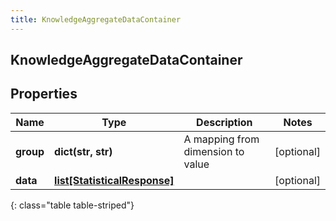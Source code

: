 ```yaml
---
title: KnowledgeAggregateDataContainer
---
```

## KnowledgeAggregateDataContainer

## Properties

|Name | Type | Description | Notes|
|------------ | ------------- | ------------- | -------------|
| **group** | **dict(str, str)** | A mapping from dimension to value | [optional] |
| **data** | [**list[StatisticalResponse]**](StatisticalResponse.html) |  | [optional] |
{: class="table table-striped"}


